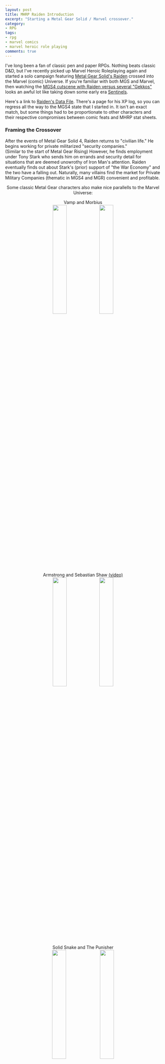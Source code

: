 ```yaml
---
layout: post
title: MHRP Raiden Introduction
excerpt: "Starting a Metal Gear Solid / Marvel crossover."
category:
- RPG
tags:
- rpg
- marvel comics
- marvel heroic role playing
comments: true
---
```


I've long been a fan of classic pen and paper RPGs.  Nothing beats classic D&D, but I've recently picked up Marvel Heroic Roleplaying again and 
started a solo campaign featuring [Metal Gear Solid's Raiden](http://metalgear.wikia.com/wiki/Raiden) crossed into the Marvel (comic) Universe. 
 If you're familiar with both MGS and Marvel, then watching the [MGS4 cutscene with Raiden versus several 
"Gekkos"](https://www.google.com/url?sa=t&rct=j&q=&esrc=s&source=video&cd=2&cad=rja&uact=8&sqi=2&ved=0ahUKEwjBxLjq4pjNAhXE6iYKHXzxDeEQtwIIIjAB&url=https%3A%2F%2Fwww.youtube.com%2Fwatch%3Fv%3DG2PN7iN8Bec&usg=AFQjCNEHHWNBv0m7X5KGpVdIgoku7viGfw&sig2=CzlOeLk9L0WC-IRvC8QfsA&bvm=bv.124088155,d.eWE) 
looks an awful lot like taking down some early era [Sentinels](http://comicvine.gamespot.com/sentinels/4060-4296/).

Here's a link to [Raiden's Data File](https://docs.google.com/spreadsheets/d/1p-WQgYI7Ct9d_1YGmA7DXQ6TMRv-c2dUVo1vQdtRU7M/edit?usp=sharing). 
 There's a page for his XP log, so you can regress all the way to the MGS4 state that I started in.  It isn't an exact match, but some things 
had to be proportionate to other characters and their respective compromises between comic feats and MHRP stat sheets.

### Framing the Crossover

After the events of Metal Gear Solid 4, Raiden returns to "civilian life."  He begins working for private militarized "security companies."  
(Similar to the start of Metal Gear Rising)  However, he finds employment under Tony Stark who sends him on errands and security detail for 
situations that are deemed unowrothy of Iron Man's attention.  Raiden eventually finds out about Stark's (prior) support of "the War Economy" 
and the two have a falling out.  Naturally, many villains find the market for Private Military Companies (thematic in MGS4 and MGR) convenient 
and profitable.

<p style="text-align: center"> Some classic Metal Gear characters also make 
nice parallells to the Marvel Universe:</p>

<p style="text-align: center">Vamp and Morbius<br/>
<img src="http://vignette2.wikia.nocookie.net/metalgear/images/2/23/Vampju0.png/revision/latest?cb=20080729115304&path-prefix=de" 
style="height: auto; width: 30%"/><img src="https://upload.wikimedia.org/wikipedia/en/thumb/c/cb/Ultimatemrobius.jpg/170px-Ultimatemrobius.jpg" style="height: auto; width: 30%">
</p>

<p style="text-align: center">Armstrong and Sebastian Shaw 
<a href="https://www.google.com/url?sa=t&rct=j&q=&esrc=s&source=video&cd=1&cad=rja&uact=8&ved=0ahUKEwil8Za055jNAhXI8CYKHaSDCwYQtwIIHDAA&url=https%3A%2F%2Fwww.youtube.com%2Fwatch%3Fv%3DTTxAlkD-xDI&usg=AFQjCNHh-J8bw438wrqejZD8aEI13UG2hA&sig2=abreMROa2Xz4xVsLSjIGMA&bvm=bv.124088155,d.eWE">(video)</a><br/>
<img src="http://vignette4.wikia.nocookie.net/central/images/9/95/SebastianShaw.jpg/revision/latest/scale-to-width-down/400?cb=20150730185008" 
style="height: auto; width: 30%"><img 
src="http://static.giantbomb.com/uploads/square_small/1/10798/2442534-armstrong008.jpg" style="height: auto; width: 30%">
</p>

<p style="text-align: center">Solid Snake and The Punisher<br/>
<img src="http://vignette2.wikia.nocookie.net/nintendo/images/5/5e/SnakeB.jpg/revision/latest?cb=20080902230231&path-prefix=en" style="height: 
auto; width: 30%">
<img src="http://vignette1.wikia.nocookie.net/marveldatabase/images/3/3e/Frank_Castle_(Earth-12131)_001.png/revision/latest?cb=20130518190001" 
style="height: auto; width: 30%">
</p>

<p style="text-align: cetner">And Norman Osborne is a dead ringer for a pawn of The Patriots (ala Liquid Snake / Revolver Ocelot / Liquid Ocelot)</p>
